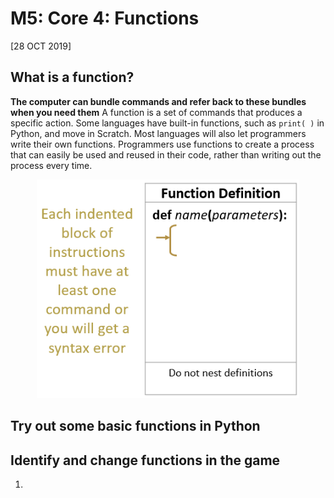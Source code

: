# M5: Core 4: Functions
[28 OCT 2019]

## What is a function?
**The computer can bundle commands and refer back to these bundles when you need them**
A function is a set of commands that produces a specific action. Some languages have built-in functions, such as `print( )` in Python, and move in Scratch. Most languages will also let programmers write their own functions. Programmers use functions to create a process that can easily be used and reused in their code, rather than writing out the process every time.

<p align="center">
     <img src="../../img/functions.PNG"
          alt="functions diagram"
          height="350"/>
</p>


## Try out some basic functions in Python

## Identify and change functions in the game
1. 